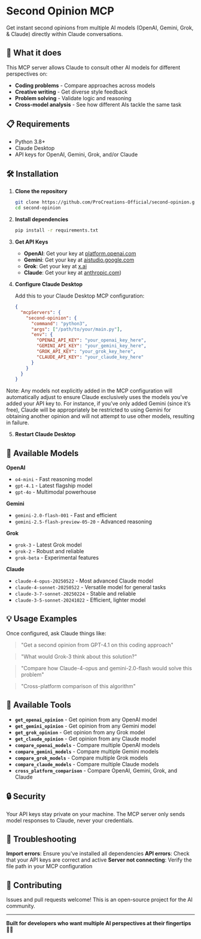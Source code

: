 # Second Opinion MCP

Get instant second opinions from multiple AI models (OpenAI, Gemini, Grok, & Claude) directly within Claude conversations.

## 🚀 What it does

This MCP server allows Claude to consult other AI models for different perspectives on:

* **Coding problems** - Compare approaches across models
* **Creative writing** - Get diverse style feedback
* **Problem solving** - Validate logic and reasoning
* **Cross-model analysis** - See how different AIs tackle the same task

## 📋 Requirements

* Python 3.8+
* Claude Desktop
* API keys for OpenAI, Gemini, Grok, and/or Claude

## 🛠️ Installation

1. **Clone the repository**

   ```bash
   git clone https://github.com/ProCreations-Official/second-opinion.git
   cd second-opinion
   ```

2. **Install dependencies**

   ```bash
   pip install -r requirements.txt
   ```

3. **Get API Keys**

   * **OpenAI**: Get your key at [platform.openai.com](https://platform.openai.com/api-keys)
   * **Gemini**: Get your key at [aistudio.google.com](https://aistudio.google.com/app/apikey)
   * **Grok**: Get your key at [x.ai](https://x.ai/team/api-keys)
   * **Claude**: Get your key at [anthropic.com](https://console.anthropic.com/settings/keys))

4. **Configure Claude Desktop**

   Add this to your Claude Desktop MCP configuration:

   ```json
   {
     "mcpServers": {
       "second-opinion": {
         "command": "python3",
         "args": ["/path/to/your/main.py"],
         "env": {
           "OPENAI_API_KEY": "your_openai_key_here",
           "GEMINI_API_KEY": "your_gemini_key_here",
           "GROK_API_KEY": "your_grok_key_here",
           "CLAUDE_API_KEY": "your_claude_key_here"
         }
       }
     }
   }
   ```

Note: Any models not explicitly added in the MCP configuration will automatically adjust to ensure Claude exclusively uses the models you’ve added your API key to. For instance, if you’ve only added Gemini (since it’s free), Claude will be appropriately be restricted to using Gemini for obtaining another opinion and will not attempt to use other models, resulting in failure.


5. **Restart Claude Desktop**

## 🎯 Available Models

**OpenAI**

* `o4-mini` - Fast reasoning model
* `gpt-4.1` - Latest flagship model
* `gpt-4o` - Multimodal powerhouse

**Gemini**

* `gemini-2.0-flash-001` - Fast and efficient
* `gemini-2.5-flash-preview-05-20` - Advanced reasoning

**Grok**

* `grok-3` - Latest Grok model
* `grok-2` - Robust and reliable
* `grok-beta` - Experimental features

**Claude**

* `claude-4-opus-20250522` - Most advanced Claude model
* `claude-4-sonnet-20250522` - Versatile model for general tasks
* `claude-3-7-sonnet-20250224` - Stable and reliable
* `claude-3-5-sonnet-20241022` - Efficient, lighter model

## 💡 Usage Examples

Once configured, ask Claude things like:

> "Get a second opinion from GPT-4.1 on this coding approach"

> "What would Grok-3 think about this solution?"

> "Compare how Claude-4-opus and gemini-2.0-flash would solve this problem"

> "Cross-platform comparison of this algorithm"

## 🔧 Available Tools

* **`get_openai_opinion`** - Get opinion from any OpenAI model
* **`get_gemini_opinion`** - Get opinion from any Gemini model
* **`get_grok_opinion`** - Get opinion from any Grok model
* **`get_claude_opinion`** - Get opinion from any Claude model
* **`compare_openai_models`** - Compare multiple OpenAI models
* **`compare_gemini_models`** - Compare multiple Gemini models
* **`compare_grok_models`** - Compare multiple Grok models
* **`compare_claude_models`** - Compare multiple Claude models
* **`cross_platform_comparison`** - Compare OpenAI, Gemini, Grok, and Claude

## 🔒 Security

Your API keys stay private on your machine. The MCP server only sends model responses to Claude, never your credentials.

## 🛟 Troubleshooting

**Import errors**: Ensure you've installed all dependencies
**API errors**: Check that your API keys are correct and active
**Server not connecting**: Verify the file path in your MCP configuration

## 🤝 Contributing

Issues and pull requests welcome! This is an open-source project for the AI community.

---

**Built for developers who want multiple AI perspectives at their fingertips** 🧠✨
